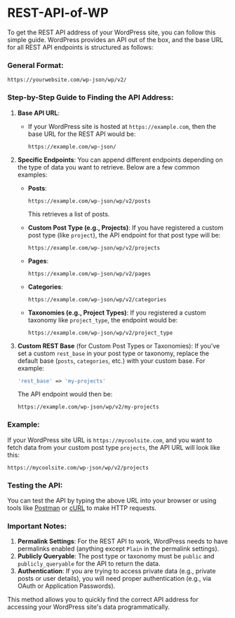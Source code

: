 # REST-API-of-WP
To get the REST API address of your WordPress site, you can follow this simple guide. WordPress provides an API out of the box, and the base URL for all REST API endpoints is structured as follows:

### General Format:
```
https://yourwebsite.com/wp-json/wp/v2/
```

### Step-by-Step Guide to Finding the API Address:

1. **Base API URL**: 
   - If your WordPress site is hosted at `https://example.com`, then the base URL for the REST API would be:
     ```
     https://example.com/wp-json/
     ```

2. **Specific Endpoints**: 
   You can append different endpoints depending on the type of data you want to retrieve. Below are a few common examples:

   - **Posts**: 
     ```
     https://example.com/wp-json/wp/v2/posts
     ```
     This retrieves a list of posts.

   - **Custom Post Type (e.g., Projects)**:
     If you have registered a custom post type (like `project`), the API endpoint for that post type will be:
     ```
     https://example.com/wp-json/wp/v2/projects
     ```

   - **Pages**:
     ```
     https://example.com/wp-json/wp/v2/pages
     ```

   - **Categories**:
     ```
     https://example.com/wp-json/wp/v2/categories
     ```

   - **Taxonomies (e.g., Project Types)**:
     If you registered a custom taxonomy like `project_type`, the endpoint would be:
     ```
     https://example.com/wp-json/wp/v2/project_type
     ```

3. **Custom REST Base** (for Custom Post Types or Taxonomies):
   If you've set a custom `rest_base` in your post type or taxonomy, replace the default base (`posts`, `categories`, etc.) with your custom base. For example:
   
   ```php
   'rest_base' => 'my-projects'
   ```
   The API endpoint would then be:
   ```
   https://example.com/wp-json/wp/v2/my-projects
   ```

### Example:
If your WordPress site URL is `https://mycoolsite.com`, and you want to fetch data from your custom post type `projects`, the API URL will look like this:
```
https://mycoolsite.com/wp-json/wp/v2/projects
```

### Testing the API:
You can test the API by typing the above URL into your browser or using tools like [Postman](https://www.postman.com/) or [cURL](https://curl.se/) to make HTTP requests.

### Important Notes:
1. **Permalink Settings**: For the REST API to work, WordPress needs to have permalinks enabled (anything except `Plain` in the permalink settings).
2. **Publicly Queryable**: The post type or taxonomy must be `public` and `publicly_queryable` for the API to return the data.
3. **Authentication**: If you are trying to access private data (e.g., private posts or user details), you will need proper authentication (e.g., via OAuth or Application Passwords).

This method allows you to quickly find the correct API address for accessing your WordPress site's data programmatically.
